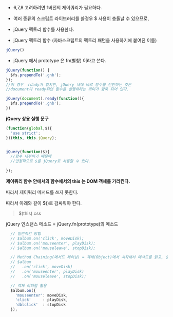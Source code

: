 * 6,7,8 고려하려면 1버전의 제이쿼리가 필요하다.


* 여러 종류의 스크립트 라이브러리를 쓸경우 $ 사용이 충돌날 수 있으므로,

* jQuery 팩토리 함수를 사용한다.

* jQuery 팩토리 함수 (자바스크립트의 팩토리 패턴을 사용하기에 붙여진 이름)

```javascript
jQuery()
```

* jQuery 에서 prototype 은 fn(별칭) 이라고 쓴다.

```javascript
jQuery(function() {
  $fs.prependTo('.gnb');
});
//이 경우  rdady가 없지만, jQuery 내에 바로 함수를 선언하는 것은
//document가 ready되면 함수를 실행하라는 의미가 함축 되어 있다.

jQuery(document).ready(function(){
  $fs.prependTo('.gnb');
})
```


**jQuery 상용 실행 문구**

```javascript
(function(global,$){
  'use strict';
})(this, this.jQuery);


jQuery(function($){
  //함수 내부이기 때문에
  //안정적으로 $를 jQuery로 사용할 수 있다.
  
});
```  
  
**제이쿼리 함수 안에서의 함수에서의 this 는 DOM 객체를 가리킨다.**

따라서 제이쿼리 메서드를 쓰지 못한다.

따라서 아래와 같이 $()로 감싸줘야 한다.
>$(this).css


jQuery 인스턴스 메소드 = jQuery.fn(prototype)의 메소드

```javascript
  // 일반적인 방법
  // $album.on('click', moveDisk);
  // $album.on('mouseenter', playDisk);
  // $album.on('mouseleave', stopDisk);

  // Method Chaining(메서드 체이닝) = 객체(Object)에서 시작해서 메서드를 읽고, 읽고, 읽는 것.
  // $album
  //   .on('click', moveDisk)
  //   .on('mouseenter', playDisk)
  //   .on('mouseleave', stopDisk);

  // 객체 리터럴 활용
  $album.on({
    'mouseenter': moveDisk,
    'click'     : playDisk,
    'dblclick'  : stopDisk
  });
 ```


